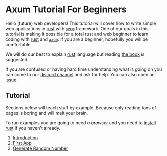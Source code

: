 # Axum Tutorial For Beginners

Hello (future) web developers! This tutorial will cover how to write simple web applications in [rust] with [`axum`] framework. One of our goals in this tutorial is making it possible for a total rust and web beginner to learn coding with [rust] and [`axum`]. If you are a beginner, hopefully you will be comfortable.

We will do our best to explain [rust] language but reading [the book] is suggested.

If you are confused or having hard time understanding what is going on you can come to our [discord channel] and ask for help. You can also open an [issue].

## Tutorial

Sections below will teach stuff by example. Because only reading tons of pages is boring and will melt your brain.

To run examples you are going to need *a browser* and you need to [install rust] if you haven't already.

1. [Introduction](./01-introduction)
2. [First App](./02-first-app)
3. [Generate Random Number](./03-generate-random-number)

[rust]: https://www.rust-lang.org/
[install rust]: https://www.rust-lang.org/learn/get-started
[the book]: https://doc.rust-lang.org/book/
[discord channel]: https://discord.gg/tokio
[issue]: https://github.com/programatik29/issues/new
[`axum`]: https://github.com/tokio-rs/axum
